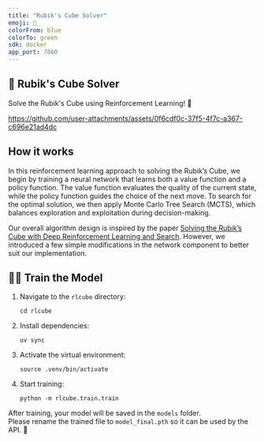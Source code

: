 ```yaml
---
title: "Rubik's Cube Solver"
emoji: 🧊
colorFrom: blue
colorTo: green
sdk: docker
app_port: 7860
---
```


## 🧊 Rubik's Cube Solver

Solve the Rubik's Cube using Reinforcement Learning! 🚀

https://github.com/user-attachments/assets/0f6cdf0c-37f5-4f7c-a367-c696e21ad4dc

## How it works

In this reinforcement learning approach to solving the Rubik’s Cube, we begin by training a neural network that learns both a value function and a policy function. The value function evaluates the quality of the current state, while the policy function guides the choice of the next move. To search for the optimal solution, we then apply Monte Carlo Tree Search (MCTS), which balances exploration and exploitation during decision-making.

Our overall algorithm design is inspired by the paper [Solving the Rubik’s Cube with Deep Reinforcement Learning and Search](https://arxiv.org/abs/1805.07470). However, we introduced a few simple modifications in the network component to better suit our implementation.

## 🏋️‍♂️ Train the Model

1. Navigate to the `rlcube` directory:
   ```
   cd rlcube
   ```
2. Install dependencies:
   ```
   uv sync
   ```
3. Activate the virtual environment:
   ```
   source .venv/bin/activate
   ```
4. Start training:
   ```
   python -m rlcube.train.train
   ```

After training, your model will be saved in the `models` folder.  
Please rename the trained file to `model_final.pth` so it can be used by the API. 🎯

